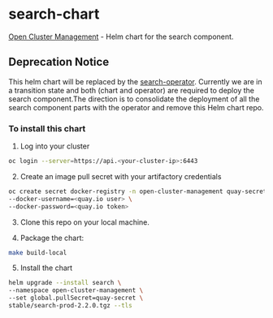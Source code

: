 <!-- Copyright Contributors to the Open Cluster Management project -->
# search-chart
[Open Cluster Management](https://open-cluster-management.io/) - Helm chart for the search component.

## Deprecation Notice
This helm chart will be replaced by the [search-operator](https://github.com/open-cluster-management/search-operator). Currently we are in a transition state and both (chart and operator) are required to deploy the search component.The direction is to consolidate the deployment of all the search component parts with the operator and remove this Helm chart repo.

### To install this chart
1. Log into your cluster
  ```bash
  oc login --server=https://api.<your-cluster-ip>:6443
  ```

2. Create an image pull secret with your artifactory credentials
  ```bash
  oc create secret docker-registry -n open-cluster-management quay-secret --docker-server=quay.io \
  --docker-username=<quay.io user> \
  --docker-password=<quay.io token>
  ```
3. Clone this repo on your local machine. 

4. Package the chart:
  ```bash
  make build-local
  ```
5. Install the chart
  ```bash
  helm upgrade --install search \
  --namespace open-cluster-management \
  --set global.pullSecret=quay-secret \
  stable/search-prod-2.2.0.tgz --tls
  ```
